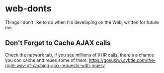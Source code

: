 # web-donts
Things I don't like to do when I'm developing on the Web, written for future me. 

## Don't Forget to Cache AJAX calls
Check the network tab, if you see millions of XHR calls, there's a chance you can cache and reues some of them. https://gosukiwi.svbtle.com/the-right-way-of-caching-ajax-requests-with-jquery
